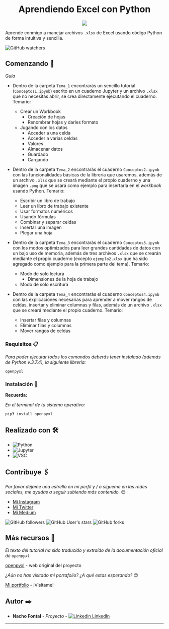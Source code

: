 <h1 align="center"> Aprendiendo Excel con Python </h1>
<p align="center"><img src="https://res.cloudinary.com/dyd911kmh/image/upload/f_auto,q_auto:best/v1590177494/excel2_zfadq1.png"/></p>

Aprende conmigo a manejar archivos `.xlsx` de Excel usando código Python de forma intuitiva y sencilla.

![GitHub watchers](https://img.shields.io/github/watchers/iafp613/learning_python?style=social)


## Comenzando 🚀

_Guía_

- Dentro de la carpeta `Tema_1` encontrarás un sencillo tutorial (`Conceptos1.ipynb`) escrito en un cuaderno Jupyter y un archivo `.xlsx` que no necesitas abrir, se crea directamente ejecutando el cuaderno. Temario:
    + Crear un Workbook
        * Creación de hojas
        * Renombrar hojas y darles formato
    + Jugando con los datos
        * Acceder a una celda
        * Acceder a varias celdas
        * Valores
        * Almacenar datos
        * Guardado
        * Cargando

- Dentro de la carpeta `Tema_2` encontrarás el cuaderno `Conceptos2.ipynb` con las funcionalidades básicas de la librería que usaremos, además de un archivo `.xlsx` que se creará mediante el propio cuaderno y una imagen `.png` que se usará como ejemplo para insertarla en el *workbook* usando Python. Temario:
    + Escribir un libro de trabajo
    + Leer un libro de trabajo existente
    + Usar formatos numéricos
    + Usando fórmulas
    + Combinar y separar celdas
    + Insertar una imagen
    + Plegar una hoja

- Dentro de la carpeta `Tema_3` encontrarás el cuaderno `Conceptos3.ipynb` con los modos optimizados para leer grandes cantidades de datos con un bajo uso de memoria, además de tres archivos `.xlsx` que se crearán mediante el propio cuaderno (excepto `ejemplo2.xlsx` que ha sido agregado como ejemplo para la primera parte del tema). Temario:
    + Modo de solo lectura
        * Dimensiones de la hoja de trabajo
    + Modo de solo escritura

- Dentro de la carpeta `Tema_4` encontrarás el cuaderno `Conceptos4.ipynb` con las explicaciones necesarias para aprender a mover rangos de celdas, insertar y eliminar columnas y filas, además de un archivo `.xlsx` que se creará mediante el propio cuaderno. Temario:
    + Insertar filas y columnas
    + Eliminar filas y columnas
    + Mover rangos de celdas


### Requisitos 📋

_Para poder ejecutar todos los comandos deberás tener instalado (además de Python v.3.7.4), la siguiente librería:_

```
openpyxl
```


### Instalación 🔧

**Recuerda:**

*En el terminal de tu sistema operativo:*

```
pip3 install openpyxl
```


## Realizado con 🛠️

* ![Python](https://img.shields.io/badge/python-306998?style=for-the-badge&logo=python&logoColor=306998&labelColor=FFD43B)
* ![Jupyter](https://img.shields.io/badge/Jupyter-F37626.svg?&style=for-the-badge&logo=Jupyter&logoColor=white)
* ![VSC](https://img.shields.io/badge/Visual_Studio_Code-0078D4?style=for-the-badge&logo=visual%20studio%20code&logoColor=white)


## Contribuye 🖇️

*Por favor déjame una estrella en mi perfil y / o sígueme en las redes sociales, me ayudas a seguir subiendo más contenido.* 😊

- [Mi Instagram](https://instagram.com/nachofp613)
- [Mi Twitter](https://twitter.com/nachofp613)
- [Mi Medium](https://nachofp613.medium.com/)

![GitHub followers](https://img.shields.io/github/followers/iafp613?style=social)
![GitHub User's stars](https://img.shields.io/github/stars/iafp613?style=social)
![GitHub forks](https://img.shields.io/github/forks/iafp613/learning_python?style=social)


## Más recursos 📌

*El texto del tutorial ha sido traducido y extraído de la documentación oficial de `openpyxl`*

[openpyxl](https://pypi.org/project/openpyxl/) - web original del proyecto

*¿Aún no has visitado mi portafolio? ¿A qué estas esperando?* 😊

[Mi portfolio](https://iafp613.github.io) - ¡Visítame!


## Autor ✒️

* **Nacho Fontal** - *Proyecto* - [![Linkedin](https://i.stack.imgur.com/gVE0j.png) LinkedIn](https://www.linkedin.com/in/iafp/)


---